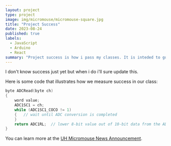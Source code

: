 ```yaml
---
layout: project
type: project
image: img/micromouse/micromouse-square.jpg
title: "Project Success"
date: 2023-08-24
published: true
labels:
  - JavaScript
  - Arduino
  - React
summary: "Project success is how i pass my classes. It is inteded to guide those for educational success."
---
```


I don't know success just yet but when i do i'll sure update this.

Here is some code that illustrates how we measure success in our class:

```cpp
byte ADCRead(byte ch)
{
    word value;
    ADC1SC1 = ch;
    while (ADC1SC1_COCO != 1)
    {   // wait until ADC conversion is completed   
    }
    return ADC1RL;  // lower 8-bit value out of 10-bit data from the ADC
}
```

You can learn more at the [UH Micromouse News Announcement](https://manoa.hawaii.edu/news/article.php?aId=2857).
